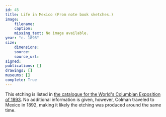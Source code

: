 ```yaml
---
id: 45
title: Life in Mexico (From note book sketches.)
image:
    filename: 
    caption: 
    missing_text: No image available.
year: "c. 1893"
size:
    dimensions:
    source: 
    source_url: 
signed: 
publications: []
drawings: []
museums: []
complete: True
---
```

This etching is listed in [the catalogue for the World's Columbian Exposition of 1893](https://babel.hathitrust.org/cgi/pt?id=hvd.32044033807371&seq=5). No additional information is given, however, Colman traveled to Mexico in 1892, making it likely the etching was produced around the same time.